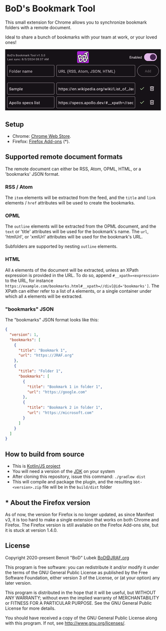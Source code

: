 # BoD's Bookmark Tool

This small extension for Chrome allows you to synchronize bookmark folders with a remote document.

Ideal to share a bunch of bookmarks with your team at work, or your loved ones!

<img src="https://raw.githubusercontent.com/BoD/bbt/master/assets/Screenshot-firefox.png" alt="BoD's Bookmark Tool" width="504">

## Setup

- Chrome: [Chrome Web Store](https://chrome.google.com/webstore/detail/plhhpanklegnkjipjebhdbcfdjdhkpfb).
- Firefox: [Firefox Add-ons](https://addons.mozilla.org/en-US/firefox/addon/bod-s-bookmark-tool/) (*).

## Supported remote document formats

The remote document can either be RSS, Atom, OPML, HTML, or a 'bookmarks' JSON format.

### RSS / Atom

The `item` elements will be extracted from the feed, and the `title` and `link` elements / `href` attributes will be used to create the
bookmarks.

### OPML

The `outline` elements will be extracted from the OPML document, and the `text` or 'title' attributes will be used for the bookmark's name.
The `url`, 'htmlUrl', or 'xmlUrl' attributes will be used for the bookmark's URL.

Subfolders are supported by nesting `outline` elements.

### HTML

All `A` elements of the document will be extracted, unless an XPath expression is provided in the URL.
To do so, append `#__xpath=<expression>` to the URL, for instance `https://example.com/bookmarks.html#__xpath=//div[@id='bookmarks']`.
The XPath can either refer to a list of `A` elements, or a single container under which all `A` elements will be extracted.

### "bookmarks" JSON

The "bookmarks" JSON format looks like this:

```json
{
  "version": 1,
  "bookmarks": [
    {
      "title": "Bookmark 1",
      "url": "https://JRAF.org"
    },
    {
      "title": "Folder 1",
      "bookmarks": [
        {
          "title": "Bookmark 1 in folder 1",
          "url": "https://google.com"
        },
        {
          "title": "Bookmark 2 in folder 1",
          "url": "https://microsoft.com"
        }
      ]
    }
  ]
}
```

## How to build from source

- This is [Kotlin/JS project](https://kotlinlang.org/docs/reference/js-overview.html)
- You will need a version of the [JDK](https://en.wikipedia.org/wiki/Java_Development_Kit) on your system
- After cloning this repository, issue this command: `./gradlew dist`
- This will compile and package the plugin, and the resulting `bbt-<version>.zip` file will be in the `build/dist` folder

##  * About the Firefox version

As of now, the version for Firefox is no longer updated, as since Manifest v3, it is too hard to make
a single extension that works on both Chrome and Firefox. The Firefox version is still available on the Firefox Add-ons site, but it is
stuck at version 1.4.0.

## License

Copyright 2020-present Benoit "BoD" Lubek <BoD@JRAF.org>

This program is free software: you can redistribute it and/or modify it under the terms of the GNU General Public License as published by the Free Software
Foundation, either version 3 of the License, or (at your option) any later version.

This program is distributed in the hope that it will be useful, but WITHOUT ANY WARRANTY; without even the implied warranty of MERCHANTABILITY or FITNESS FOR A
PARTICULAR PURPOSE. See the GNU General Public License for more details.

You should have received a copy of the GNU General Public License along with this program. If not, see http://www.gnu.org/licenses/.
